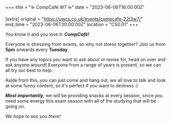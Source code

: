 +++
title = "☕ CompCafé W7 ☕"
date = "2023-06-06T16:00:00Z"

[extra]
original = "https://uwcs.co.uk/events/compcafe-22t3w7/"    
end_time = "2023-06-06T20:00:00Z"
location = "CS0.01"
+++

You know it and you love it: ***CompCafé!*** 

Everyone is stressing from exams, so why not stress together? Join us from **5pm** onwards every **Tuesday**. 

If you have any topics you want to ask about or revise for, head on over and ask anyone around! Everyone from a range of years is present, so we can all try our best to help.

Aside from this, you can just come and hang out, we all love to talk and look at some funny content, so it's perfect if you want to destress :)

***Most importantly,*** we will be providing snacks at every session, since you need some energy this exam season with all of the studying that will be going on. 

*We hope to see you there!*
